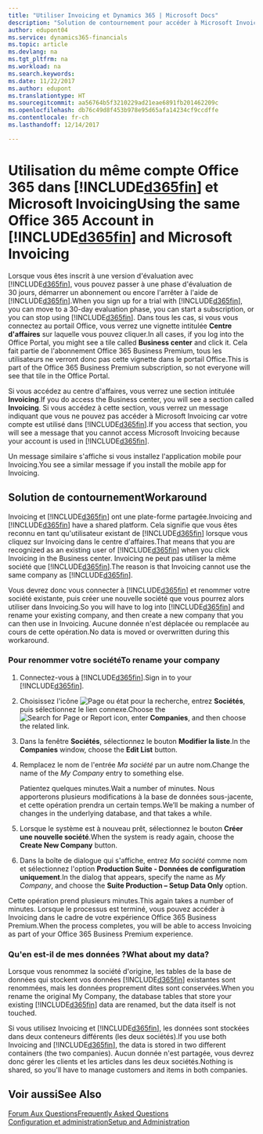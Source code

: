 ```yaml
---
title: "Utiliser Invoicing et Dynamics 365 | Microsoft Docs"
description: "Solution de contournement pour accéder à Microsoft Invoicing lorsque vous vous êtes inscrit à Dynamics 365."
author: edupont04
ms.service: dynamics365-financials
ms.topic: article
ms.devlang: na
ms.tgt_pltfrm: na
ms.workload: na
ms.search.keywords: 
ms.date: 11/22/2017
ms.author: edupont
ms.translationtype: HT
ms.sourcegitcommit: aa56764b5f3210229ad21eae6891fb201462209c
ms.openlocfilehash: db76c49d8f453b978e95d65afa14234cf9ccdffe
ms.contentlocale: fr-ch
ms.lasthandoff: 12/14/2017

---
```

# <a name="using-the-same-office-365-account-in-included365finincludesd365finmdmd-and-microsoft-invoicing"></a><span data-ttu-id="81564-103">Utilisation du même compte Office 365 dans [!INCLUDE[d365fin](includes/d365fin_md.md)] et Microsoft Invoicing</span><span class="sxs-lookup"><span data-stu-id="81564-103">Using the same Office 365 Account in [!INCLUDE[d365fin](includes/d365fin_md.md)] and Microsoft Invoicing</span></span>
<span data-ttu-id="81564-104">Lorsque vous êtes inscrit à une version d'évaluation avec [!INCLUDE[d365fin](includes/d365fin_md.md)], vous pouvez passer à une phase d'évaluation de 30 jours, démarrer un abonnement ou encore l'arrêter à l'aide de [!INCLUDE[d365fin](includes/d365fin_md.md)].</span><span class="sxs-lookup"><span data-stu-id="81564-104">When you sign up for a trial with [!INCLUDE[d365fin](includes/d365fin_md.md)], you can move to a 30-day evaluation phase, you can start a subscription, or you can stop using [!INCLUDE[d365fin](includes/d365fin_md.md)].</span></span> <span data-ttu-id="81564-105">Dans tous les cas, si vous vous connectez au portail Office, vous verrez une vignette intitulée **Centre d'affaires** sur laquelle vous pouvez cliquer.</span><span class="sxs-lookup"><span data-stu-id="81564-105">In all cases, if you log into the Office Portal, you might see a tile called **Business center** and click it.</span></span> <span data-ttu-id="81564-106">Cela fait partie de l'abonnement Office 365 Business Premium, tous les utilisateurs ne verront donc pas cette vignette dans le portail Office.</span><span class="sxs-lookup"><span data-stu-id="81564-106">This is part of the Office 365 Business Premium subscription, so not everyone will see that tile in the Office Portal.</span></span>  

<span data-ttu-id="81564-107">Si vous accédez au centre d'affaires, vous verrez une section intitulée **Invoicing**.</span><span class="sxs-lookup"><span data-stu-id="81564-107">If you do access the Business center, you will see a section called **Invoicing**.</span></span> <span data-ttu-id="81564-108">Si vous accédez à cette section, vous verrez un message indiquant que vous ne pouvez pas accéder à Microsoft Invoicing car votre compte est utilisé dans [!INCLUDE[d365fin](includes/d365fin_md.md)].</span><span class="sxs-lookup"><span data-stu-id="81564-108">If you access that section, you will see a message that you cannot access Microsoft Invoicing because your account is used in [!INCLUDE[d365fin](includes/d365fin_md.md)].</span></span>  

<span data-ttu-id="81564-109">Un message similaire s'affiche si vous installez l'application mobile pour Invoicing.</span><span class="sxs-lookup"><span data-stu-id="81564-109">You see a similar message if you install the mobile app for Invoicing.</span></span>  

## <a name="workaround"></a><span data-ttu-id="81564-110">Solution de contournement</span><span class="sxs-lookup"><span data-stu-id="81564-110">Workaround</span></span>
<span data-ttu-id="81564-111">Invoicing et [!INCLUDE[d365fin](includes/d365fin_md.md)] ont une plate-forme partagée.</span><span class="sxs-lookup"><span data-stu-id="81564-111">Invoicing and [!INCLUDE[d365fin](includes/d365fin_md.md)] have a shared platform.</span></span> <span data-ttu-id="81564-112">Cela signifie que vous êtes reconnu en tant qu'utilisateur existant de [!INCLUDE[d365fin](includes/d365fin_md.md)] lorsque vous cliquez sur Invoicing dans le centre d'affaires.</span><span class="sxs-lookup"><span data-stu-id="81564-112">That means that you are recognized as an existing user of [!INCLUDE[d365fin](includes/d365fin_md.md)] when you click Invoicing in the Business center.</span></span> <span data-ttu-id="81564-113">Invoicing ne peut pas utiliser la même société que [!INCLUDE[d365fin](includes/d365fin_md.md)].</span><span class="sxs-lookup"><span data-stu-id="81564-113">The reason is that Invoicing cannot use the same company as [!INCLUDE[d365fin](includes/d365fin_md.md)].</span></span>  

<span data-ttu-id="81564-114">Vous devrez donc vous connecter à [!INCLUDE[d365fin](includes/d365fin_md.md)] et renommer votre société existante, puis créer une nouvelle société que vous pourrez alors utiliser dans Invoicing.</span><span class="sxs-lookup"><span data-stu-id="81564-114">So you will have to log into [!INCLUDE[d365fin](includes/d365fin_md.md)] and rename your existing company, and then create a new company that you can then use in Invoicing.</span></span> <span data-ttu-id="81564-115">Aucune donnée n'est déplacée ou remplacée au cours de cette opération.</span><span class="sxs-lookup"><span data-stu-id="81564-115">No data is moved or overwritten during this workaround.</span></span>

### <a name="to-rename-your-company"></a><span data-ttu-id="81564-116">Pour renommer votre société</span><span class="sxs-lookup"><span data-stu-id="81564-116">To rename your company</span></span>
1.  <span data-ttu-id="81564-117">Connectez-vous à [!INCLUDE[d365fin](includes/d365fin_md.md)].</span><span class="sxs-lookup"><span data-stu-id="81564-117">Sign in to your [!INCLUDE[d365fin](includes/d365fin_md.md)].</span></span>  
2.  <span data-ttu-id="81564-118">Choisissez l'icône ![Page ou état pour la recherche](media/ui-search/search_small.png "Page ou état pour la recherche"), entrez **Sociétés**, puis sélectionnez le lien connexe.</span><span class="sxs-lookup"><span data-stu-id="81564-118">Choose the ![Search for Page or Report](media/ui-search/search_small.png "Search for Page or Report icon") icon, enter **Companies**, and then choose the related link.</span></span>  
3.  <span data-ttu-id="81564-119">Dans la fenêtre **Sociétés**, sélectionnez le bouton **Modifier la liste**.</span><span class="sxs-lookup"><span data-stu-id="81564-119">In the **Companies** window, choose the **Edit List** button.</span></span>  
4.  <span data-ttu-id="81564-120">Remplacez le nom de l'entrée *Ma société* par un autre nom.</span><span class="sxs-lookup"><span data-stu-id="81564-120">Change the name of the *My Company* entry to something else.</span></span>  

    <span data-ttu-id="81564-121">Patientez quelques minutes.</span><span class="sxs-lookup"><span data-stu-id="81564-121">Wait a number of minutes.</span></span> <span data-ttu-id="81564-122">Nous apporterons plusieurs modifications à la base de données sous-jacente, et cette opération prendra un certain temps.</span><span class="sxs-lookup"><span data-stu-id="81564-122">We’ll be making a number of changes in the underlying database, and that takes a while.</span></span>
5.  <span data-ttu-id="81564-123">Lorsque le système est à nouveau prêt, sélectionnez le bouton **Créer une nouvelle société**.</span><span class="sxs-lookup"><span data-stu-id="81564-123">When the system is ready again, choose the **Create New Company** button.</span></span>  
6.  <span data-ttu-id="81564-124">Dans la boîte de dialogue qui s'affiche, entrez *Ma société* comme nom et sélectionnez l'option **Production Suite - Données de configuration uniquement**.</span><span class="sxs-lookup"><span data-stu-id="81564-124">In the dialog that appears, specify the name as *My Company*, and choose the **Suite Production – Setup Data Only** option.</span></span>  

<span data-ttu-id="81564-125">Cette opération prend plusieurs minutes.</span><span class="sxs-lookup"><span data-stu-id="81564-125">This again takes a number of minutes.</span></span> <span data-ttu-id="81564-126">Lorsque le processus est terminé, vous pouvez accéder à Invoicing dans le cadre de votre expérience Office 365 Business Premium.</span><span class="sxs-lookup"><span data-stu-id="81564-126">When the process completes, you will be able to access Invoicing as part of your Office 365 Business Premium experience.</span></span>  

### <a name="what-about-my-data"></a><span data-ttu-id="81564-127">Qu'en est-il de mes données ?</span><span class="sxs-lookup"><span data-stu-id="81564-127">What about my data?</span></span>
<span data-ttu-id="81564-128">Lorsque vous renommez la société d'origine, les tables de la base de données qui stockent vos données [!INCLUDE[d365fin](includes/d365fin_md.md)] existantes sont renommées, mais les données proprement dites sont conservées.</span><span class="sxs-lookup"><span data-stu-id="81564-128">When you rename the original My Company, the database tables that store your existing [!INCLUDE[d365fin](includes/d365fin_md.md)] data are renamed, but the data itself is not touched.</span></span>  

<span data-ttu-id="81564-129">Si vous utilisez Invoicing et [!INCLUDE[d365fin](includes/d365fin_md.md)], les données sont stockées dans deux conteneurs différents (les deux sociétés).</span><span class="sxs-lookup"><span data-stu-id="81564-129">If you use both Invoicing and [!INCLUDE[d365fin](includes/d365fin_md.md)], the data is stored in two different containers (the two companies).</span></span> <span data-ttu-id="81564-130">Aucun donnée n'est partagée, vous devrez donc gérer les clients et les articles dans les deux sociétés.</span><span class="sxs-lookup"><span data-stu-id="81564-130">Nothing is shared, so you'll have to manage customers and items in both companies.</span></span>  

## <a name="see-also"></a><span data-ttu-id="81564-131">Voir aussi</span><span class="sxs-lookup"><span data-stu-id="81564-131">See Also</span></span>
[<span data-ttu-id="81564-132">Forum Aux Questions</span><span class="sxs-lookup"><span data-stu-id="81564-132">Frequently Asked Questions</span></span>](across-faq.md)  
[<span data-ttu-id="81564-133">Configuration et administration</span><span class="sxs-lookup"><span data-stu-id="81564-133">Setup and Administration</span></span>](admin-setup-and-administration.md)  

